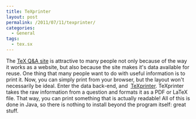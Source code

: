 ```yaml
---
title: TeXprinter
layout: post
permalink: /2011/07/11/texprinter/
categories:
  - General
tags:
  - tex.sx
---
```

The [TeX Q&amp;A site](https://tex.stackexchange.com/) is attractive to many people not only because of the way it works as a website, but also because the site makes it's data available for reuse. One thing that many people want to do with useful information is to print it. Now, you can simply print from your browser, but the layout won't necessarily be ideal. Enter the data back-end, and  [TeXprinter](http://texprinter.sourceforge.net/). TeXprinter takes the raw information from a question and formats it as a PDF or LaTeX file. That way, you can print something that is actually readable! All of this is done in Java, so there is nothing to install beyond the program itself: great stuff.
